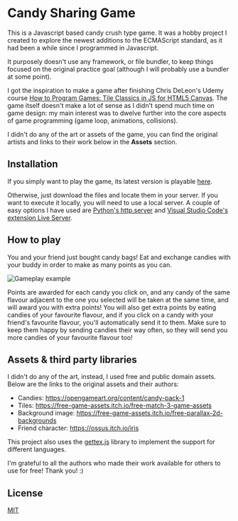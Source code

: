# Candy Sharing Game

This is a Javascript based candy crush type game. It was a hobby project I created to explore the newest additions to the ECMAScript standard, as it had been a while since I programmed in Javascript. 

It purposely doesn't use any framework, or file bundler, to keep things focused on the original practice goal (although I will probably use a bundler at some point).

I got the inspiration to make a game after finishing Chris DeLeon's Udemy course [How to Program Games: Tile Classics in JS for HTML5 Canvas](https://www.udemy.com/course/how-to-program-games/). The game itself doesn't make a lot of sense as I didn't spend much time on game design: my main interest was to dwelve further into the core aspects of game programming (game loop, animations, collisions).

I didn't do any of the art or assets of the game, you can find the original artists and links to their work below in the **Assets** section.

## Installation

If you simply want to play the game, its latest version is playable [here](https://lblanch.com/games/candy).

Otherwise, just download the files and locate them in your server. If you want to execute it locally, you will need to use a local server. A couple of easy options I have used are [Python's http.server](https://docs.python.org/3.9/library/http.server.html#http-server-cli) and [Visual Studio Code's extension Live Server](https://marketplace.visualstudio.com/items?itemName=ritwickdey.LiveServer).

## How to play

You and your friend just bought candy bags! Eat and exchange candies with your buddy in order to make as many points as you can. 

![Gameplay example](https://lblanch.com/games/candy/gameplay.gif)

Points are awarded for each candy you click on, and any candy of the same flavour adjacent to the one you selected will be taken at the same time, and will award you with extra points! 
You will also get extra points by eating candies of your favourite flavour, and if you click on a candy with your friend's favourite flavour, you'll automatically send it to them. Make sure to keep them happy by sending candies their way often, so they will send you more candies of your favourite flavour too!


## Assets & third party libraries

I didn't do any of the art, instead, I used free and public domain assets. Below are the links to the original assets and their authors:
* Candies: https://opengameart.org/content/candy-pack-1
* Tiles: https://free-game-assets.itch.io/free-match-3-game-assets
* Background image: https://free-game-assets.itch.io/free-parallax-2d-backgrounds
* Friend character: https://ossus.itch.io/iris

This project also uses the [gettex.js](https://github.com/guillaumepotier/gettext.js) library to implement the support for different languages.

I'm grateful to all the authors who made their work available for others to use for free! Thank you! :)

## License
[MIT](https://choosealicense.com/licenses/mit/)